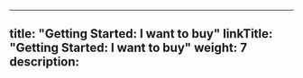 
---
title: "Getting Started: I want to buy"
linkTitle: "Getting Started: I want to buy"
weight: 7
description: 
---
